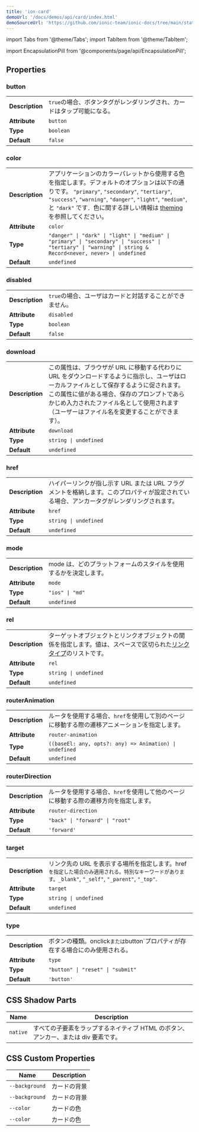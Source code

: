 ```yaml
---
title: 'ion-card'
demoUrl: '/docs/demos/api/card/index.html'
demoSourceUrl: 'https://github.com/ionic-team/ionic-docs/tree/main/static/demos/api/card/index.html'
---
```


import Tabs from '@theme/Tabs';
import TabItem from '@theme/TabItem';

<head>
  <title>ion-card: Card UI Components for Ionic Framework API</title>
  <meta
    name="description"
    content="ion-card UI components are entry points to more detailed information. Cards can be single components or made up of some header, title, subtitle, and content."
  />
</head>

import EncapsulationPill from '@components/page/api/EncapsulationPill';

<EncapsulationPill type="shadow" />

## Properties

### button

|                 |                                                                        |
| --------------- | ---------------------------------------------------------------------- |
| **Description** | `true`の場合、ボタンタグがレンダリングされ、カードはタップ可能になる。 |
| **Attribute**   | `button`                                                               |
| **Type**        | `boolean`                                                              |
| **Default**     | `false`                                                                |

### color

|                 |                                                                                                                                                                                                                                                                                                           |
| --------------- | --------------------------------------------------------------------------------------------------------------------------------------------------------------------------------------------------------------------------------------------------------------------------------------------------------- |
| **Description** | アプリケーションのカラーパレットから使用する色を指定します。デフォルトのオプションは以下の通りです。 `"primary"`, `"secondary"`, `"tertiary"`, `"success"`, `"warning"`, `"danger"`, `"light"`, `"medium"`, と `"dark"` です．色に関する詳しい情報は [theming](/docs/theming/basics) を参照してください。 |
| **Attribute**   | `color`                                                                                                                                                                                                                                                                                                   |
| **Type**        | `"danger" \| "dark" \| "light" \| "medium" \| "primary" \| "secondary" \| "success" \| "tertiary" \| "warning" \| string & Record<never, never> \| undefined`                                                                                                                                             |
| **Default**     | `undefined`                                                                                                                                                                                                                                                                                               |

### disabled

|                 |                                                          |
| --------------- | -------------------------------------------------------- |
| **Description** | `true`の場合、ユーザはカードと対話することができません。 |
| **Attribute**   | `disabled`                                               |
| **Type**        | `boolean`                                                |
| **Default**     | `false`                                                  |

### download

|                 |                                                                                                                                                                                                                                                                                        |
| --------------- | -------------------------------------------------------------------------------------------------------------------------------------------------------------------------------------------------------------------------------------------------------------------------------------- |
| **Description** | この属性は、ブラウザが URL に移動する代わりに URL をダウンロードするように指示し、ユーザはローカルファイルとして保存するように促されます。この属性に値がある場合、保存のプロンプトであらかじめ入力されたファイル名として使用されます（ユーザーはファイル名を変更することができます）。 |
| **Attribute**   | `download`                                                                                                                                                                                                                                                                             |
| **Type**        | `string \| undefined`                                                                                                                                                                                                                                                                  |
| **Default**     | `undefined`                                                                                                                                                                                                                                                                            |

### href

|                 |                                                                                                                                            |
| --------------- | ------------------------------------------------------------------------------------------------------------------------------------------ |
| **Description** | ハイパーリンクが指し示す URL または URL フラグメントを格納します。このプロパティが設定されている場合、アンカータグがレンダリングされます。 |
| **Attribute**   | `href`                                                                                                                                     |
| **Type**        | `string \| undefined`                                                                                                                      |
| **Default**     | `undefined`                                                                                                                                |

### mode

|                 |                                                                   |
| --------------- | ----------------------------------------------------------------- |
| **Description** | mode は、どのプラットフォームのスタイルを使用するかを決定します。 |
| **Attribute**   | `mode`                                                            |
| **Type**        | `"ios" \| "md"`                                                   |
| **Default**     | `undefined`                                                       |

### rel

|                 |                                                                                                                                                                                    |
| --------------- | ---------------------------------------------------------------------------------------------------------------------------------------------------------------------------------- |
| **Description** | ターゲットオブジェクトとリンクオブジェクトの関係を指定します。値は、スペースで区切られた[リンクタイプ](https://developer.mozilla.org/en-US/docs/Web/HTML/Link_types)のリストです。 |
| **Attribute**   | `rel`                                                                                                                                                                              |
| **Type**        | `string \| undefined`                                                                                                                                                              |
| **Default**     | `undefined`                                                                                                                                                                        |

### routerAnimation

|                 |                                                                                                |
| --------------- | ---------------------------------------------------------------------------------------------- |
| **Description** | ルータを使用する場合、`href`を使用して別のページに移動する際の遷移アニメーションを指定します。 |
| **Attribute**   | `router-animation`                                                                             |
| **Type**        | `((baseEl: any, opts?: any) => Animation) \| undefined`                                        |
| **Default**     | `undefined`                                                                                    |

### routerDirection

|                 |                                                                                      |
| --------------- | ------------------------------------------------------------------------------------ |
| **Description** | ルータを使用する場合、`href`を使用して他のページに移動する際の遷移方向を指定します。 |
| **Attribute**   | `router-direction`                                                                   |
| **Type**        | `"back" \| "forward" \| "root"`                                                      |
| **Default**     | `'forward'`                                                                          |

### target

|                 |                                                                                                                                                       |
| --------------- | ----------------------------------------------------------------------------------------------------------------------------------------------------- |
| **Description** | リンク先の URL を表示する場所を指定します。href`を指定した場合のみ適用される。特別なキーワードがあります。_blank"`, `"_self"`, `"_parent"`, `"_top"`. |
| **Attribute**   | `target`                                                                                                                                              |
| **Type**        | `string \| undefined`                                                                                                                                 |
| **Default**     | `undefined`                                                                                                                                           |

### type

|                 |                                                                                |
| --------------- | ------------------------------------------------------------------------------ |
| **Description** | ボタンの種類。onclick`または`button`プロパティが存在する場合にのみ使用される。 |
| **Attribute**   | `type`                                                                         |
| **Type**        | `"button" \| "reset" \| "submit"`                                              |
| **Default**     | `'button'`                                                                     |

## CSS Shadow Parts

| Name     | Description                                                                         |
| -------- | ----------------------------------------------------------------------------------- |
| `native` | すべての子要素をラップするネイティブ HTML のボタン、アンカー、または div 要素です。 |

## CSS Custom Properties

| Name           | Description  |
| -------------- | ------------ |
| `--background` | カードの背景 |
| `--background` | カードの背景 |
| `--color`      | カードの色   |
| `--color`      | カードの色   |
